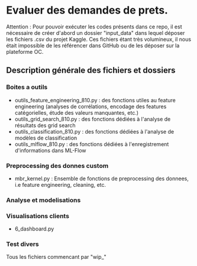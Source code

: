 # Evaluer des demandes de prets.

Attention : Pour pouvoir exécuter les codes présents dans ce repo, il est nécessaire de créer d'abord un dossier "input_data" dans lequel déposer les fichiers .csv du projet Kaggle. Ces fichiers étant très volumineux, il nous était impossible de les référencer dans GitHub ou de les déposer sur la plateforme OC.


## Description générale des fichiers et dossiers
### Boites a outils
- outils_feature_engineering_810.py : des fonctions utiles au feature engineering (analyses de corrélations, encodage des features catégorielles, étude des valeurs manquantes, etc.)
- outils_grid_search_810.py : des fonctions dédiées à l'analyse de résultats des grid search
- outils_classification_810.py : des fonctions dédiées à l'analyse de modèles de classification
- outils_mlflow_810.py : des fonctions dédiées à l'enregistrement d'informations dans ML-Flow

### Preprocessing des donnes custom
- mbr_kernel.py : Ensemble de fonctions de preprocessing des donnees, i.e feature engineering, cleaning, etc.

### Analyse et modelisations

### Visualisations clients
- 6_dashboard.py

### Test divers
Tous les fichiers commencant par "wip_"



